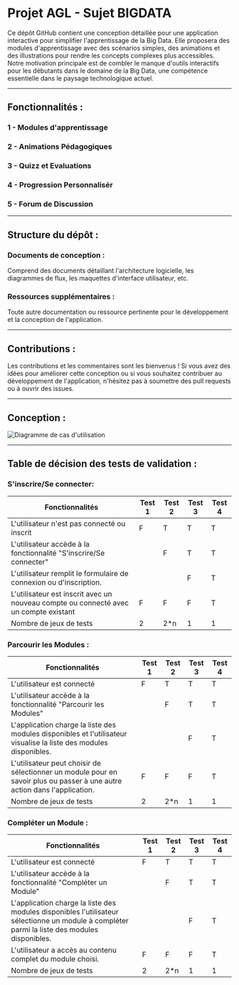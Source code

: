 # Projet AGL - Sujet BIGDATA
 Ce dépôt GitHub contient une conception détaillée pour une application interactive pour simplifier l'apprentissage de la Big Data. Elle proposera des modules d'apprentissage avec des scénarios simples, des animations et des illustrations pour rendre les concepts complexes plus accessibles. Notre motivation principale est de combler le manque d'outils interactifs pour les débutants dans le domaine de la Big Data, une compétence essentielle dans le paysage technologique actuel.

 ____________________________________________________________________________________________________

 ## Fonctionnalités :
 ### 1 - Modules d'apprentissage 



 ### 2 - Animations Pédagogiques 



 ### 3 - Quizz et Evaluations  



 ### 4 - Progression Personnalisér 



 ### 5 - Forum de Discussion  



 



 ____________________________________________________________________________________________________
## Structure du dépôt :
### Documents de conception : 
Comprend des documents détaillant l'architecture logicielle, les diagrammes de flux, les maquettes d'interface utilisateur, etc.

### Ressources supplémentaires :
Toute autre documentation ou ressource pertinente pour le développement et la conception de l'application.

 ____________________________________________________________________________________________________

## Contributions :
Les contributions et les commentaires sont les bienvenus ! Si vous avez des idées pour améliorer cette conception ou si vous souhaitez contribuer au développement de l'application, n'hésitez pas à soumettre des pull requests ou à ouvrir des issues.

 ____________________________________________________________________________________________________
## Conception :

![Diagramme de cas d'utilisation](https://github.com/MolkaJebali/Projet-AGL---BIGDATA/assets/162985207/28d85068-9b77-4fa4-8105-d32f5928342a)


 ____________________________________________________________________________________________________
## Table de décision des tests de validation  :
### S'inscrire/Se connecter:
| Fonctionnalités                                                     | Test 1 | Test 2 | Test 3 | Test 4 |
|----------------------------------------------------------------------|--------|--------|--------|--------|
|  L'utilisateur n'est pas connecté ou inscrit |   F    |   T    |   T    |   T    |
| L'utilisateur accède à la fonctionnalité "S'inscrire/Se connecter"                   |       |   F    |   T    |    T    |
| L'utilisateur remplit le formulaire de connexion ou d'inscription.                 |       |       |   F     |  T      |
| L'utilisateur est inscrit avec un nouveau compte ou connecté avec un compte existant  |   F    |   F    |   F    |   T    |
|Nombre de jeux de tests | 2 | 2*n | 1 | 1 |

### Parcourir les Modules :

| Fonctionnalités                                                     | Test 1 | Test 2 | Test 3 | Test 4 |
|----------------------------------------------------------------------|--------|--------|--------|--------|
|  L'utilisateur est connecté |   F    |   T    |   T    |   T    |
| L'utilisateur accède à la fonctionnalité "Parcourir les Modules"                   |       |   F    |   T    |    T    |
| L'application charge la liste des modules disponibles et l'utilisateur visualise la liste des modules disponibles.                 |       |       |   F     |  T      |
| L'utilisateur peut choisir de sélectionner un module pour en savoir plus ou passer à une autre action dans l'application.  |   F    |   F    |   F    |   T    |
|Nombre de jeux de tests | 2 | 2*n | 1 | 1 |

### Compléter un Module :

| Fonctionnalités                                                     | Test 1 | Test 2 | Test 3 | Test 4 |
|----------------------------------------------------------------------|--------|--------|--------|--------|
|  L'utilisateur est connecté |   F    |   T    |   T    |   T    |
| L'utilisateur accède à la fonctionnalité "Compléter un Module"                   |       |   F    |   T    |    T    |
| L'application charge la liste des modules disponibles l'utilisateur sélectionne un module à compléter parmi la liste des modules disponibles.                 |       |       |   F     |  T      |
| L'utilisateur a accès au contenu complet du module choisi.   |   F    |   F    |   F    |   T    |
|Nombre de jeux de tests | 2 | 2*n | 1 | 1 |
